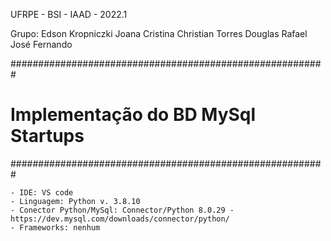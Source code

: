 
UFRPE - BSI - IAAD - 2022.1

Grupo:
    Edson Kropniczki
    Joana Cristina
    Christian Torres
    Douglas Rafael
    José Fernando

#########################################################
#            Implementação do BD MySql Startups         #
#########################################################

    - IDE: VS code
    - Linguagem: Python v. 3.8.10
    - Conector Python/MySql: Connector/Python 8.0.29 - https://dev.mysql.com/downloads/connector/python/
    - Frameworks: nenhum













